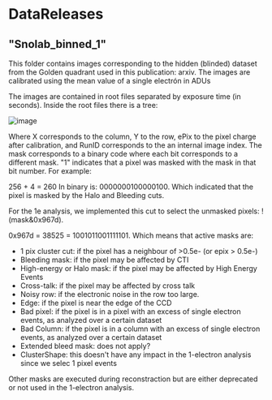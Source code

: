 # DataReleases

## "Snolab_binned_1" 

This folder contains images corresponding to the hidden (blinded) dataset from the Golden quadrant used in this publication: arxiv. The images are calibrated using the mean value of a single electrón in ADUs

The images are contained in root files separated by exposure time (in seconds).
Inside the root files there is a tree:

![image](https://github.com/sensei-skipper/DataReleases/assets/64160793/ece15582-35ff-4381-a0bb-0a93f4520bb6)

Where X corresponds to the column, Y to the row, ePix to the pixel charge after calibration, and RunID corresponds to the an internal image index. The mask corresponds to a binary code where each bit corresponds to a different mask. "1" indicates that a pixel was masked with the mask in that bit number. For example:

256 + 4 = 260 In binary is: 0000000100000100. Which indicated that the pixel is masked by the Halo and Bleeding cuts.

For the 1e analysis, we implemented this cut to select the unmasked pixels: !(mask&0x967d). 

0x967d = 38525 = 1001011001111101. Which means that active masks are:

* 1 pix cluster cut: if the pixel has a neighbour of >0.5e- (or epix > 0.5e-)
* Bleeding mask: if the pixel may be affected by CTI
* High-energy or Halo mask: if the pixel may be affected by High Energy Events
* Cross-talk: if the pixel may be affected by cross talk
* Noisy row: if the electronic noise in the row too large.
* Edge: if the pixel is near the edge of the CCD
* Bad pixel: if the pixel is in a pixel with an excess of single electron events, as analyzed over a certain dataset
* Bad Column:  if the pixel is in a column with an excess of single electron events, as analyzed over a certain dataset
* Extended bleed mask: does not apply?
* ClusterShape: this doesn't have any impact in the 1-electron analysis since we selec 1 pixel events

Other masks are executed during reconstraction but are either deprecated or not used in the 1-electron analysis. 
